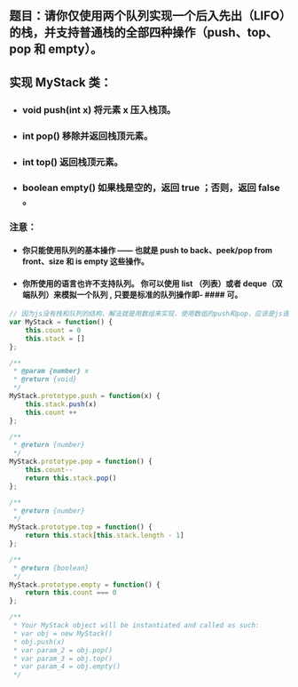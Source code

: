 ## 题目：请你仅使用两个队列实现一个后入先出（LIFO）的栈，并支持普通栈的全部四种操作（push、top、pop 和 empty）。
## 实现 MyStack 类：
- ### void push(int x) 将元素 x 压入栈顶。
- ### int pop() 移除并返回栈顶元素。
- ### int top() 返回栈顶元素。
- ### boolean empty() 如果栈是空的，返回 true ；否则，返回 false 。
### **注意：**
- #### 你只能使用队列的基本操作 —— 也就是 push to back、peek/pop from front、size 和 is empty 这些操作。
- #### 你所使用的语言也许不支持队列。 你可以使用 list （列表）或者 deque（双端队列）来模拟一个队列 , 只要是标准的队列操作即- #### 可。

```js
// 因为js没有栈和队列的结构，解法就是用数组来实现，使用数组的push和pop，应该是js语言的原因，这道题没有达到题目的效果
var MyStack = function() {
    this.count = 0
    this.stack = []
};

/** 
 * @param {number} x
 * @return {void}
 */
MyStack.prototype.push = function(x) {
    this.stack.push(x)
    this.count ++
};

/**
 * @return {number}
 */
MyStack.prototype.pop = function() {
    this.count--
    return this.stack.pop()
};

/**
 * @return {number}
 */
MyStack.prototype.top = function() {
    return this.stack[this.stack.length - 1]
};

/**
 * @return {boolean}
 */
MyStack.prototype.empty = function() {
    return this.count === 0
};

/**
 * Your MyStack object will be instantiated and called as such:
 * var obj = new MyStack()
 * obj.push(x)
 * var param_2 = obj.pop()
 * var param_3 = obj.top()
 * var param_4 = obj.empty()
 */

```